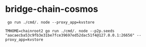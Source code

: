 # bridge-chain-cosmos


```
 go run ./cmd/. node --proxy_app=kvstore

TMHOME=chainroot2 go run ./cmd/. node --p2p.seeds "aacaecba53c9fb3e31be7fce39697ed52dac51f4@127.0.0.1:26656" --proxy_app=kvstore
```